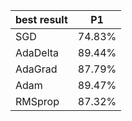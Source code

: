 |best result| P1     |
|---|--------|
|SGD| 74.83% |
|AdaDelta| 89.44% |
|AdaGrad|87.79%|
|Adam|89.47%|
|RMSprop|87.32%|